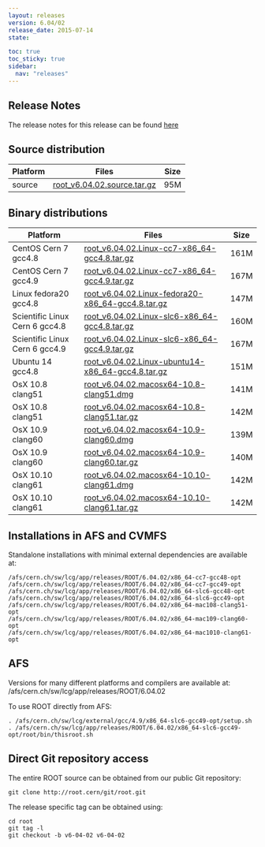 ```yaml
---
layout: releases
version: 6.04/02
release_date: 2015-07-14
state:

toc: true
toc_sticky: true
sidebar:
  nav: "releases"
---
```



## Release Notes

The release notes for this release can be found [here](https://root.cern/root/html604/notes/release-notes.html)

## Source distribution

| Platform       | Files | Size |
|-----------|-------|-----|
| source | [root_v6.04.02.source.tar.gz](https://root.cern/download/root_v6.04.02.source.tar.gz) |  95M |


## Binary distributions

| Platform       | Files | Size |
|-----------|-------|-----|
| CentOS Cern 7 gcc4.8 | [root_v6.04.02.Linux-cc7-x86_64-gcc4.8.tar.gz](https://root.cern/download/root_v6.04.02.Linux-cc7-x86_64-gcc4.8.tar.gz) | 161M |
| CentOS Cern 7 gcc4.9 | [root_v6.04.02.Linux-cc7-x86_64-gcc4.9.tar.gz](https://root.cern/download/root_v6.04.02.Linux-cc7-x86_64-gcc4.9.tar.gz) | 167M |
| Linux fedora20 gcc4.8 | [root_v6.04.02.Linux-fedora20-x86_64-gcc4.8.tar.gz](https://root.cern/download/root_v6.04.02.Linux-fedora20-x86_64-gcc4.8.tar.gz) | 147M |
| Scientific Linux Cern 6 gcc4.8 | [root_v6.04.02.Linux-slc6-x86_64-gcc4.8.tar.gz](https://root.cern/download/root_v6.04.02.Linux-slc6-x86_64-gcc4.8.tar.gz) | 160M |
| Scientific Linux Cern 6 gcc4.9 | [root_v6.04.02.Linux-slc6-x86_64-gcc4.9.tar.gz](https://root.cern/download/root_v6.04.02.Linux-slc6-x86_64-gcc4.9.tar.gz) | 167M |
| Ubuntu 14 gcc4.8 | [root_v6.04.02.Linux-ubuntu14-x86_64-gcc4.8.tar.gz](https://root.cern/download/root_v6.04.02.Linux-ubuntu14-x86_64-gcc4.8.tar.gz) | 151M |
| OsX 10.8 clang51 | [root_v6.04.02.macosx64-10.8-clang51.dmg](https://root.cern/download/root_v6.04.02.macosx64-10.8-clang51.dmg) | 141M |
| OsX 10.8 clang51 | [root_v6.04.02.macosx64-10.8-clang51.tar.gz](https://root.cern/download/root_v6.04.02.macosx64-10.8-clang51.tar.gz) | 142M |
| OsX 10.9 clang60 | [root_v6.04.02.macosx64-10.9-clang60.dmg](https://root.cern/download/root_v6.04.02.macosx64-10.9-clang60.dmg) | 139M |
| OsX 10.9 clang60 | [root_v6.04.02.macosx64-10.9-clang60.tar.gz](https://root.cern/download/root_v6.04.02.macosx64-10.9-clang60.tar.gz) | 140M |
| OsX 10.10 clang61 | [root_v6.04.02.macosx64-10.10-clang61.dmg](https://root.cern/download/root_v6.04.02.macosx64-10.10-clang61.dmg) | 142M |
| OsX 10.10 clang61 | [root_v6.04.02.macosx64-10.10-clang61.tar.gz](https://root.cern/download/root_v6.04.02.macosx64-10.10-clang61.tar.gz) | 142M |



## Installations in AFS and CVMFS
Standalone installations with minimal external dependencies are available at:
~~~
/afs/cern.ch/sw/lcg/app/releases/ROOT/6.04.02/x86_64-cc7-gcc48-opt
/afs/cern.ch/sw/lcg/app/releases/ROOT/6.04.02/x86_64-cc7-gcc49-opt
/afs/cern.ch/sw/lcg/app/releases/ROOT/6.04.02/x86_64-slc6-gcc48-opt
/afs/cern.ch/sw/lcg/app/releases/ROOT/6.04.02/x86_64-slc6-gcc49-opt
/afs/cern.ch/sw/lcg/app/releases/ROOT/6.04.02/x86_64-mac108-clang51-opt
/afs/cern.ch/sw/lcg/app/releases/ROOT/6.04.02/x86_64-mac109-clang60-opt
/afs/cern.ch/sw/lcg/app/releases/ROOT/6.04.02/x86_64-mac1010-clang61-opt
~~~

## AFS
Versions for many different platforms and compilers are available at:
/afs/cern.ch/sw/lcg/app/releases/ROOT/6.04.02

To use ROOT directly from AFS:
~~~
. /afs/cern.ch/sw/lcg/external/gcc/4.9/x86_64-slc6-gcc49-opt/setup.sh
. /afs/cern.ch/sw/lcg/app/releases/ROOT/6.04.02/x86_64-slc6-gcc49-opt/root/bin/thisroot.sh
~~~

## Direct Git repository access
The entire ROOT source can be obtained from our public Git repository:

~~~
git clone http://root.cern/git/root.git
~~~
The release specific tag can be obtained using:
~~~
cd root
git tag -l
git checkout -b v6-04-02 v6-04-02
~~~
